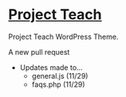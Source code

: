 # [Project Teach](http://launchpad.co)
Project Teach WordPress Theme.

A new pull request
* Updates made to...
	- general.js (11/29)
	- faqs.php (11/29)
